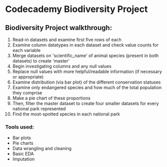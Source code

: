 # Codecademy Biodiversity Project

## Biodiversity Project walkthrough:

1. Read-in datasets and examine first five rows of each
2. Examine column datatypes in each dataset and check value counts for each variable
3. Merge datasets on 'scientific_name' of animal species (present in both datasets) to create 'master'
4. Begin investigating columns and any null values
5. Replace null values with more helpful/readable information (if necessary or appropriate)
6. Examine distribution (via bar plot) of the different conservation statuses
7. Examine only endangered species and how much of the total population they comprise
8. Make a pie chart of these proportions
9. Then, filter the master dataset to create four smaller datasets for every national park represented
10. Find the most-spotted species in each national park

### Tools used:

* Bar plots
* Pie charts
* Data wrangling and cleaning
* Basic EDA
* Imputation